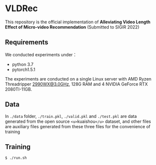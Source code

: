 # VLDRec

This repository is the official implementation of **Alleviating Video Length Effect of Micro-video Recommendation** (Submitted to SIGIR 2022)

## Requirements

We conducted experiments under：

- python 3.7
- pytorch1.5.1

The experiments are conducted on a single Linux server with AMD Ryzen Threadripper 2990WX@3.0GHz, 128G RAM and 4 NVIDIA GeForce RTX 2080TI-11GB.

## Data

In `./data`  folder, `./train.pkl`, `./valid.pkl` and `./test.pkl` are data generated from the open source `<u>`kuaishou`</u>` dataset, and other files are auxiliary files generated from these three files for the convenience of training

## Training

```shell
$ ./run.sh
```
